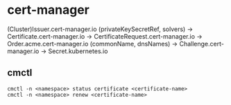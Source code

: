 # cert-manager

(Cluster)Issuer.cert-manager.io (privateKeySecretRef, solvers) -> Certificate.cert-manager.io -> CertificateRequest.cert-manager.io -> Order.acme.cert-manager.io (commonName, dnsNames) -> Challenge.cert-manager.io -> Secret.kubernetes.io

## cmctl
```
cmctl -n <namespace> status certificate <certificate-name>
cmctl -n <namespace> renew <certificate-name>
```
